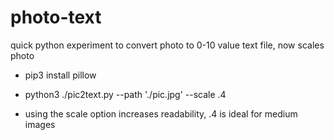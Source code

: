 # photo-text
quick python experiment to convert photo to 0-10 value text file, now scales photo

- pip3 install pillow
- python3 ./pic2text.py --path './pic.jpg' --scale .4

- using the scale option increases readability, .4 is ideal for medium images